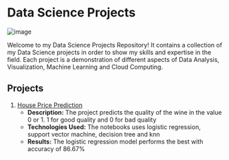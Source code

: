 # Data Science Projects


![image](https://github.com/moniquecardoso25/Data-Science-Projects/assets/140358716/a4928736-5c41-4944-93d7-36ddf7fc284d)

Welcome to my Data Science Projects Repository! It contains a collection of my Data Science projects in order to show my skills and expertise in the field. Each project is a demonstration of different aspects of Data Analysis, Visualization, Machine Learning and Cloud Computing.

## Projects

1. [House Price Prediction](https://github.com/moniquecardoso25/Data-Science-Projects/tree/main/House%20Price%20Prediction)
   - **Description:** The project predicts the quality of the wine in the value 0 or 1. 1 for good quality and 0 for bad quality
   - **Technologies Used:** The notebooks uses logistic regression, support vector machine, decision tree and knn
   - **Results:** The logistic regression model performs the best with accuracy of 86.67%
